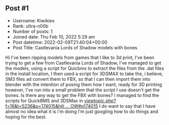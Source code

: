 ## Post #1
- Username: Kiwikies
- Rank: ultra-n00b
- Number of posts: 1
- Joined date: Thu Feb 10, 2022 5:29 am
- Post datetime: 2022-02-09T21:40:04+00:00
- Post Title: Castlevania Lords of Shadow models with bones

Hi I've been ripping models from games that I like to 3d print, I've been trying to get a few from Castlevania Lords of Shadow, I've managed to get the models, using a script for Quicbms to extract the files from the .dat files in the install location, I then used a script for 3DSMAX to take the, i believe, SM3 files ad convert them to FBX, so that I can then import them into blender with the intention of posing them how I want, ready for 3D printing however, I've run into a small problem that the script I use doesn't get the bones. 
Is there any way to get the FBX with bones?
I managed to find the scripts for QuickBMS and 3DSMax in [viewtopic.php?f=16&t=5236&p=174015&hili ... OW#p174015](https://forum.xentax.com/viewtopic.php?f=16&t=5236&p=174015&hilit=castlevania+LORDS+OF+SHADOW#p174015)
I do want to say that I have almost no idea what it is i'm doing I'm just googling how to do things and hoping for the best.
